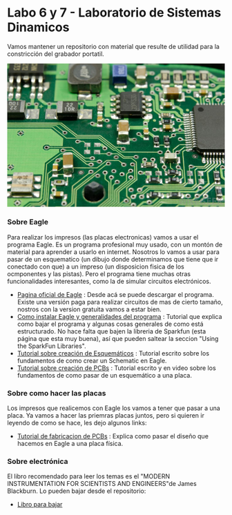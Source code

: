 # Labo 6 y 7 - Laboratorio de Sistemas Dinamicos
Vamos mantener un repositorio con material que resulte de utilidad para la constricción del grabador portatil.

![Circuito](https://github.com/gon-uri/Labo6y7_2019_LSD/blob/master/Foto/circuit.jpg)

### Sobre Eagle
Para realizar los impresos (las placas electronicas) vamos a usar el programa Eagle. Es un programa profesional muy usado, con un montón de material para aprender a usarlo en internet. Nosotros lo vamos a usar para pasar de un esquematico (un dibujo donde determinamos que tiene que ir conectado con que) a un impreso (un disposicion fisica de los ocmponentes y las pistas). Pero el programa tiene muchas otras funcionalidades interesantes, como la de simular circuitos electrónicos.

* [Pagina oficial de Eagle](https://www.autodesk.com/products/eagle/overview) : Desde acá se puede descargar el programa. Existe una versión paga para realizar circuitos de mas de cierto tamaño, nostros con la version gratuita vamos a estar bien.
* [Como instalar Eagle y generalidades del programa](https://learn.sparkfun.com/tutorials/how-to-install-and-setup-eagle) : Tutorial que explica como bajar el programa y algunas cosas generales de como está estructurado. No hace falta que bajen la libreria de Sparkfun (esta página que esta muy buena), así que pueden saltear la seccion "Using the SparkFun Libraries".
* [Tutorial sobre creación de Esquemáticos](https://learn.sparkfun.com/tutorials/using-eagle-schematic/all) : Tutorial escrito sobre los fundamentos de como crear un Schematic en Eagle.
* [Tutorial sobre creación de PCBs](https://learn.sparkfun.com/tutorials/using-eagle-board-layout/all) : Tutorial escrito y en video sobre los fundamentos de como pasar de un esquemático a una placa.

### Sobre como hacer las placas
Los impresos que realicemos con Eagle los vamos a tener que pasar a una placa. Ya vamos a hacer las priemras placas juntos, pero si quieren ir leyendo de como se hace, les dejo algunos links:

* [Tutorial de fabricacion de PCBs](https://www.befaco.org/es/impresion-de-pcbs-tutorial/) : Explica como pasar el diseño que hacemos en Eagle a una placa física.



### Sobre electrónica
El libro recomendado para leer los temas es el "MODERN INSTRUMENTATION
FOR SCIENTISTS AND ENGINEERS"de James Blackburn. Lo pueden bajar desde el repositorio:

* [Libro para bajar](https://github.com/gon-uri/Labo6y7_2019_LSD/blob/master/Foto)
